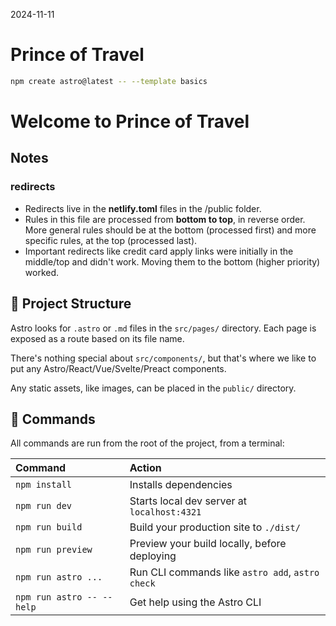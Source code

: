2024-11-11

# Prince of Travel

```sh
npm create astro@latest -- --template basics
```

# Welcome to Prince of Travel

## Notes

### redirects

- Redirects live in the **netlify.toml** files in the /public folder.
- Rules in this file are processed from **bottom to top**, in reverse order. More general rules should be at the bottom (processed first) and more specific rules, at the top (processed last).
- Important redirects like credit card apply links were initially in the middle/top and didn't work. Moving them to the bottom (higher priority) worked. 

## 🚀 Project Structure

Astro looks for `.astro` or `.md` files in the `src/pages/` directory. Each page is exposed as a route based on its file name.

There's nothing special about `src/components/`, but that's where we like to put any Astro/React/Vue/Svelte/Preact components.

Any static assets, like images, can be placed in the `public/` directory.

## 🧞 Commands

All commands are run from the root of the project, from a terminal:

| Command                   | Action                                           |
| :------------------------ | :----------------------------------------------- |
| `npm install`             | Installs dependencies                            |
| `npm run dev`             | Starts local dev server at `localhost:4321`      |
| `npm run build`           | Build your production site to `./dist/`          |
| `npm run preview`         | Preview your build locally, before deploying     |
| `npm run astro ...`       | Run CLI commands like `astro add`, `astro check` |
| `npm run astro -- --help` | Get help using the Astro CLI                     |

